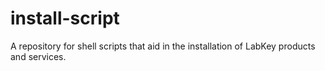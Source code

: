 # install-script
A repository for shell scripts that aid in the installation of LabKey products and services.
